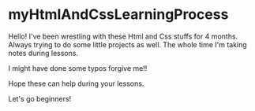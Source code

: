# myHtmlAndCssLearningProcess
Hello! I've been wrestling with these Html and Css stuffs for 4 months. Always trying to do some little projects as well. The whole time I'm taking notes during lessons. 

I might have done some typos forgive me!!

Hope these can help during your lessons.

Let's go beginners!
